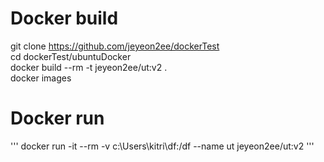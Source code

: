 # Docker build 


git clone https://github.com/jeyeon2ee/dockerTest  
cd dockerTest/ubuntuDocker  
docker build --rm -t jeyeon2ee/ut:v2 .  
docker images  


# Docker run

'''
docker run -it --rm -v c:\\Users\\kitri\\df:/df --name ut jeyeon2ee/ut:v2
'''
